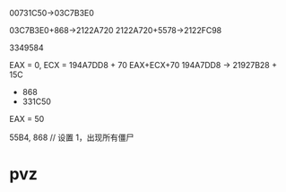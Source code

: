 00731C50->03C7B3E0

03C7B3E0+868->2122A720
2122A720+5578->2122FC98

3349584

EAX = 0, ECX = 194A7DD8 + 70 EAX+ECX+70
194A7DD8 -> 21927B28 + 15C

- 868
- 331C50

EAX = 50

55B4, 868 // 设置 1，出现所有僵尸
# pvz
